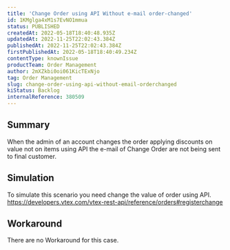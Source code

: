 ```yaml
---
title: 'Change Order using API Without e-mail order-changed'
id: 1KMglga4xM1s7EvNO1mmua
status: PUBLISHED
createdAt: 2022-05-18T18:40:48.935Z
updatedAt: 2022-11-25T22:02:43.384Z
publishedAt: 2022-11-25T22:02:43.384Z
firstPublishedAt: 2022-05-18T18:40:49.234Z
contentType: knownIssue
productTeam: Order Management
author: 2mXZkbi0oi061KicTExNjo
tag: Order Management
slug: change-order-using-api-without-email-orderchanged
kiStatus: Backlog
internalReference: 380509
---
```


## Summary


When the admin of an account changes the order applying discounts on value not on items using API the e-mail of Change Order are not being sent to final customer.



## Simulation



To simulate this scenario you need change the value of order using API.
https://developers.vtex.com/vtex-rest-api/reference/orders#registerchange



## Workaround


There are no Workaround for this case.

